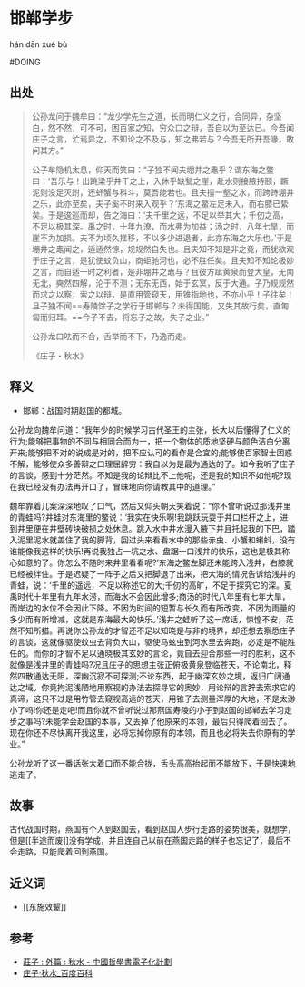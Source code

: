 # 邯郸学步

hán dān xué bù

#DOING 

## 出处

> 公孙龙问于魏牟曰：“龙少学先生之道，长而明仁义之行，合同异，杂坚白，然不然，可不可，困百家之知，穷众口之辩，吾自以为至达已。今吾闻庄子之言，汒焉异之，不知论之不及与，知之弗若与？今吾无所开吾喙，敢问其方。”
> 
> 公子牟隐机太息，仰天而笑曰：“子独不闻夫堋井之鼃乎？谓东海之鳖曰：‘吾乐与！出跳梁乎井干之上，入休乎缺甃之崖，赴水则接腋持颐，蹶泥则没足灭跗，还虷蟹与科斗，莫吾能若也。且夫擅一壑之水，而跨跱堋井之乐，此亦至矣，夫子奚不时来入观乎？’东海之鳖左足未入，而右膝已絷矣。于是逡巡而却，告之海曰：‘夫千里之远，不足以举其大；千仞之高，不足以极其深。禹之时，十年九潦，而水弗为加益；汤之时，八年七旱，而崖不为加损。夫不为顷久推移，不以多少进退者，此亦东海之大乐也。’于是堋井之鼃闻之，适适然惊，规规然自失也。且夫知不知是非之竟，而犹欲观于庄子之言，是犹使蚊负山，商蚷驰河也，必不胜任矣。且夫知不知论极妙之言，而自适一时之利者，是非堋井之鼃与？且彼方跐黄泉而登大皇，无南无北，奭然四解，沦于不测；无东无西，始于玄冥，反于大通。子乃规规然而求之以察，索之以辩，是直用管窥天，用锥指地也，不亦小乎！子往矣！且子独不闻==寿陵馀子之学行于邯郸与？未得国能，又失其故行矣，直匍匐而归耳。==今子不去，将忘子之故，失子之业。”
>
> 公孙龙口呿而不合，舌举而不下，乃逸而走。
>
> 《庄子・秋水》

## 释义

- 邯郸：战国时期赵国的都城。

公孙龙向魏牟问道：“我年少的时候学习古代圣王的主张，长大以后懂得了仁义的行为;能够把事物的不同与相同合而为一，把一个物体的质地坚硬与颜色洁白分离开来;能够把不对的说成是对的，把不应认可的看作是合宜的;能够使百家智士困惑不解，能够使众多善辩之口理屈辞穷：我自以为是最为通达的了。如今我听了庄子的言谈，感到十分茫然。不知是我的论辩比不上他呢，还是我的知识不如他呢?现在我已经没有办法再开口了，冒昧地向你请教其中的道理。”

魏牟靠着几案深深地叹了口气，然后又仰头朝天笑着说：“你不曾听说过那浅井里的青蛙吗?井蛙对东海里的鳖说：‘我实在快乐啊!我跳跃玩耍于井口栏杆之上，进到井里便在井壁砖块破损之处休息。跳入水中井水漫入腋下并且托起我的下巴，踏入泥里泥水就盖住了我的脚背，回过头来看看水中的那些赤虫、小蟹和蝌蚪，没有谁能像我这样的快乐!再说我独占一坑之水、盘踞一口浅井的快乐，这也是极其称心如意的了。你怎么不随时来井里看看呢?’东海之鳖左脚还未能跨入浅井，右膝就已经被绊住。于是迟疑了一阵子之后又把脚退了出来，把大海的情况告诉给浅井的青蛙，说：‘千里的遥远，不足以称述它的大;千仞的高旷，不足于探究它的深。夏禹时代十年里有九年水涝，而海水不会因此增多;商汤的时代八年里有七年大旱，而岸边的水位不会因此下降。不因为时间的短暂与长久而有所改变，不因为雨量的多少而有所增减，这就是东海最大的快乐。’浅井之蛙听了这一席话，惊惶不安，茫然不知所措。再说你公孙龙的才智还不足以知晓是与非的境界，却还想去察悉庄子的言谈，这就像驱使蚊虫去背负大山，驱使马蚿虫到河水里去奔跑，必定是不能胜任的。而你的才智不足以通晓极其玄妙的言论，竟自去迎合那些一时的胜利，这不就像是浅井里的青蛙吗?况且庄子的思想主张正俯极黄泉登临苍天，不论南北，释然四散通达无阻，深幽沉寂不可探测;不论东西，起于幽深玄妙之境，返归广阔通达之域。你竟拘泥浅陋地用察视的办法去探寻它的奥妙，用论辩的言辞去索求它的真谛，这只不过是用竹管去窥视高远的苍天，用锥子去测量浑厚的大地，不是太渺小了吗!你还是走吧!而且你就不曾听说过那燕国寿陵的小子到赵国的邯郸去学习走步之事吗?未能学会赵国的本事，又丢掉了他原来的本领，最后只得爬着回去了。现在你还不尽快离开我这里，必将忘掉你原有的本领，而且也必将失去你原有的学业。”

公孙龙听了这一番话张大着口而不能合拢，舌头高高抬起而不能放下，于是快速地逃走了。

## 故事

古代战国时期，燕国有个人到赵国去，看到赵国人步行走路的姿势很美，就想学，但是[[半途而废]]没有学成，并且连自己以前在燕国走路的样子也忘记了，最后不会走路，只能爬着回到燕国。

## 近义词

- [[东施效颦]]

## 参考

- [莊子 : 外篇 : 秋水 - 中國哲學書電子化計劃](https://ctext.org/zhuangzi/floods-of-autumn/zhs)
- [庄子·秋水_百度百科](https://baike.baidu.com/item/%E5%BA%84%E5%AD%90%C2%B7%E7%A7%8B%E6%B0%B4/8218757)